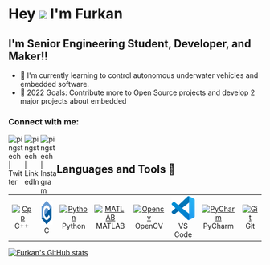 # Hey <img src="https://media.giphy.com/media/hvRJCLFzcasrR4ia7z/giphy.gif" width="25px">  I'm Furkan
## I'm Senior Engineering Student, Developer, and Maker!!


- 🧭 I'm currently learning to control autonomous underwater vehicles and embedded software.
- 🥅 2022 Goals: Contribute more to Open Source projects and develop 2 major projects about embedded


### Connect with me:

[<img align="left" alt="pingstech | Twitter" width="32px" src="https://user-images.githubusercontent.com/62206442/144138529-f99ba513-c423-46a6-a770-8baa9dc29b3a.png" />][twitter]
[<img align="left" alt="pingstech | LinkedIn" width="32px" src="https://user-images.githubusercontent.com/62206442/144138463-6e1a1009-3562-489a-8735-fa0b42056ffe.png" />][linkedin]
[<img align="left" alt="pingstech | Instagram" width="32px" src="https://user-images.githubusercontent.com/62206442/144138427-d2bbddb4-2ccf-457a-833b-5c31404fece8.png" />][instagram]

<br />

#

## Languages and Tools 🧰
<table>
  <tr>
    <td align="center" width="96">
      <a href="#macropower-tech">
        <img src="https://user-images.githubusercontent.com/62206442/144137890-f26e3ded-3c6d-46cb-8903-5b4f0ce23651.png" width="48" height="48" alt="Cpp" />
      </a>
      <br>C++&nbsp;
    </td>
    <td align="center" width="96">
      <a href="#macropower-tech">
        <img src="https://github.com/TahaMetin/TahaMetin/blob/main/pictures/c-original.svg" width="48" height="48" alt="C" />
      </a>
      <br>C
    </td>
    <td align="center" width="96">
      <a href="#macropower-tech">
        <img src="https://user-images.githubusercontent.com/62206442/144138021-760e34a1-1ad7-478b-99ca-1d6a6824d60d.png" width="48" height="48" alt="Python" />
      </a>
      <br>Python
    </td>
    <td align="center" width="96">
      <a href="#macropower-tech">
        <img src="https://user-images.githubusercontent.com/62206442/144137819-4ca90d65-342c-4034-8759-d786dfc4f181.png" width="48" height="48" alt="MATLAB" />
      </a>
      <br>MATLAB
    </td>
    <td align="center" width="96">
      <a href="#macropower-tech">
        <img src="https://user-images.githubusercontent.com/62206442/144134752-d55809f1-dfce-4293-a7db-dd4085bb8728.png" width="48" height="48" alt="Opencv" />
      </a>
      <br>OpenCV
    </td>
    <td align="center" width="96">
      <a href="#macropower-tech">
        <img src="https://raw.githubusercontent.com/github/explore/80688e429a7d4ef2fca1e82350fe8e3517d3494d/topics/visual-studio-code/visual-studio-code.png" width="48" height="48" alt="Visual Studio Code" />
      </a>
      <br>VS Code
    </td>
    <td align="center" width="96">
      <a href="#macropower-tech" >
        <img src="https://user-images.githubusercontent.com/62206442/144233058-2eae5e15-0351-47cf-b51a-2d74db52d1c3.png" width="48" height="48" alt="PyCharm" />
      </a>
      <br>PyCharm
    </td>
    <td align="center" width="96">
      <a href="#macropower-tech" >
        <img src="https://user-images.githubusercontent.com/62206442/144137610-df54b9ce-9e24-4547-afc7-b56144ccd932.png" width="48" height="48" alt="Git" />
      </a>
      <br>Git
    </td>
  </tr>
</table>

[![Furkan's GitHub stats](https://github-readme-stats.vercel.app/api?username=pingstech&show_icons=true&theme=gotham)](https://github.com/pingstech/github-readme-stats)

[twitter]: https://twitter.com/PingmanTheBear
[instagram]: https://instagram.com/mryayla
[linkedin]: https://linkedin.com/in/yaylafurkan
